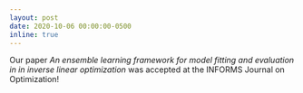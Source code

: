 ```yaml
---
layout: post
date: 2020-10-06 00:00:00-0500
inline: true
---
```


Our paper _An ensemble learning framework for model fitting and evaluation in in inverse linear optimization_ was accepted at the INFORMS Journal on Optimization!

